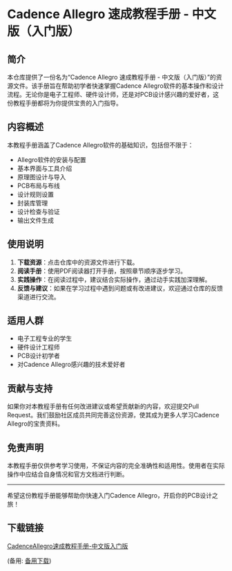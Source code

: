# Cadence Allegro 速成教程手册 - 中文版（入门版）

## 简介

本仓库提供了一份名为“Cadence Allegro 速成教程手册 - 中文版（入门版）”的资源文件。该手册旨在帮助初学者快速掌握Cadence Allegro软件的基本操作和设计流程。无论你是电子工程师、硬件设计师，还是对PCB设计感兴趣的爱好者，这份教程手册都将为你提供宝贵的入门指导。

## 内容概述

本教程手册涵盖了Cadence Allegro软件的基础知识，包括但不限于：

- Allegro软件的安装与配置
- 基本界面与工具介绍
- 原理图设计与导入
- PCB布局与布线
- 设计规则设置
- 封装库管理
- 设计检查与验证
- 输出文件生成

## 使用说明

1. **下载资源**：点击仓库中的资源文件进行下载。
2. **阅读手册**：使用PDF阅读器打开手册，按照章节顺序逐步学习。
3. **实践操作**：在阅读过程中，建议结合实际操作，通过动手实践加深理解。
4. **反馈与建议**：如果在学习过程中遇到问题或有改进建议，欢迎通过仓库的反馈渠道进行交流。

## 适用人群

- 电子工程专业的学生
- 硬件设计工程师
- PCB设计初学者
- 对Cadence Allegro感兴趣的技术爱好者

## 贡献与支持

如果你对本教程手册有任何改进建议或希望贡献新的内容，欢迎提交Pull Request。我们鼓励社区成员共同完善这份资源，使其成为更多人学习Cadence Allegro的宝贵资料。

## 免责声明

本教程手册仅供参考学习使用，不保证内容的完全准确性和适用性。使用者在实际操作中应结合自身情况和官方文档进行判断。

---

希望这份教程手册能够帮助你快速入门Cadence Allegro，开启你的PCB设计之旅！

## 下载链接
[CadenceAllegro速成教程手册-中文版入门版](https://pan.quark.cn/s/ee675860d173) 

(备用: [备用下载](https://pan.baidu.com/s/1vPXxj5ZjzjVPegSEgPvFJg?pwd=1234))
